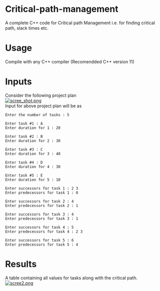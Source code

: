 # Critical-path-management
A complete C++ code for Critical path Management i.e. for finding critical path, slack times etc.

# Usage
Compile with any C++ compiler (Recomendded C++ version 11)

# Inputs
Consider the following project plan <br />
[![scree_shot.png](https://s19.postimg.org/a1o4pjaqb/scree_shot.png)](https://postimg.org/image/l19c1515b/) <br />
Input for above project plan will be as
```
Enter the number of tasks : 5

Enter task #1 : A
Enter duration for 1 : 20

Enter task #2 : B
Enter duration for 2 : 30

Enter task #3 : C
Enter duration for 3 : 40

Enter task #4 : D
Enter duration for 4 : 30

Enter task #5 : E
Enter duration for 5 : 10

Enter successors for task 1 : 2 3
Enter predecessors for task 1 : 0

Enter successors for task 2 : 4
Enter predecessors for task 2 : 1

Enter successors for task 3 : 4
Enter predecessors for task 3 : 1

Enter successors for task 4 : 5
Enter predecessors for task 4 : 2 3

Enter successors for task 5 : 6
Enter predecessors for task 5 : 4
```
# Results
A table containing all values for tasks along with the critical path.<br />
[![scree2.png](https://s19.postimg.org/vzkljbpqr/scree2.png)](https://postimg.org/image/3zghz1ma7/)

